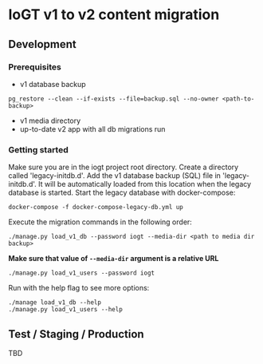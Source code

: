 # IoGT v1 to v2 content migration

## Development

### Prerequisites

- v1 database backup
```
pg_restore --clean --if-exists --file=backup.sql --no-owner <path-to-backup>
```
- v1 media directory
- up-to-date v2 app with all db migrations run

### Getting started

Make sure you are in the iogt project root directory.
Create a directory called 'legacy-initdb.d'.
Add the v1 database backup (SQL) file in 'legacy-initdb.d'. It will be automatically loaded from this location when the legacy database is started.
Start the legacy database with docker-compose:
```
docker-compose -f docker-compose-legacy-db.yml up
```
Execute the migration commands in the following order:

```
./manage.py load_v1_db --password iogt --media-dir <path to media dir backup>
```
**Make sure that value of `--media-dir` argument is a relative URL**

`./manage.py load_v1_users --password iogt`


Run with the help flag to see more options:
```
./manage load_v1_db --help
./manage.py load_v1_users --help
```

## Test / Staging / Production

TBD
